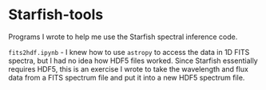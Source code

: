# Starfish-tools
Programs I wrote to help me use the Starfish spectral inference code.

`fits2hdf.ipynb` - I knew how to use `astropy` to access the data in 1D FITS spectra, but I had no idea how HDF5 files worked. Since Starfish essentially requires HDF5, this is an exercise I wrote to take the wavelength and flux data from a FITS spectrum file and put it into a new HDF5 spectrum file.
